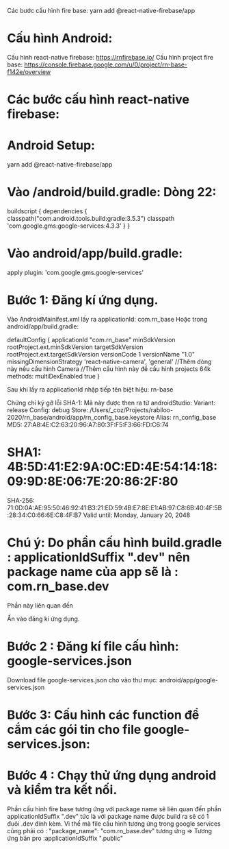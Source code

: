 Các bước cấu hình fire base:
yarn add @react-native-firebase/app

# Cấu hình Android:

Cấu hình react-native firebase: https://rnfirebase.io/
Cấu hình project fire base: https://console.firebase.google.com/u/0/project/rn-base-f142e/overview

# Các bước cấu hình react-native firebase:

# Android Setup:

yarn add @react-native-firebase/app

# Vào /android/build.gradle: Dòng 22:

buildscript {
dependencies {
classpath("com.android.tools.build:gradle:3.5.3")
classpath 'com.google.gms:google-services:4.3.3'
}
}

# Vào android/app/build.gradle:

apply plugin: 'com.google.gms.google-services'

# Bước 1: Đăng kí ứng dụng.

Vào AndroidMainifest.xml lấy ra applicationId: com.rn_base
<manifest xmlns:android="http://schemas.android.com/apk/res/android" package="com.rn_base">
Hoặc trong android/app/build.gradle:

defaultConfig {
applicationId "com.rn_base"
minSdkVersion rootProject.ext.minSdkVersion
targetSdkVersion rootProject.ext.targetSdkVersion
versionCode 1
versionName "1.0"
missingDimensionStrategy 'react-native-camera', 'general' //Thêm dòng này nếu cấu hình Camera
//Thêm cấu hình này để cấu hình projects 64k methods:
multiDexEnabled true
}

Sau khi lấy ra applicationId nhập tiếp tên biệt hiệu: rn-base

Chứng chỉ ký gỡ lỗi SHA-1:
Mã này được then ra từ androidStudio:
Variant: release
Config: debug
Store: /Users/\_coz/Projects/rabiloo-2020/rn_base/android/app/rn_config_base.keystore
Alias: rn_config_base
MD5: 27:A8:4E:C2:63:20:96:A7:80:3F:F5:F3:66:FD:C6:74

# SHA1: 4B:5D:41:E2:9A:0C:ED:4E:54:14:18:09:9D:8E:06:7E:20:86:2F:80

SHA-256: 71:0D:0A:AE:95:50:46:92:41:B3:21:ED:59:4B:E7:8E:E1:AB:97:C8:6B:40:4F:5B:28:34:C0:66:6E:C8:4F:B7
Valid until: Monday, January 20, 2048

# Chú ý: Do phần cấu hình build.gradle : applicationIdSuffix ".dev" nên package name của app sẽ là : com.rn_base.dev

Phần này liên quan đến

Ấn vào đăng kí ứng dụng.

# Bước 2 : Đăng kí file cấu hình: google-services.json

Download file google-services.json cho vào thư mục: android/app/google-services.json

# Bước 3: Cấu hình các function để cắm các gói tin cho file google-services.json:

# Bước 4 : Chạy thử ứng dụng android và kiểm tra kết nối.

Phần cấu hình fire base tương ứng với package name sẽ liên quan đến phần applicationIdSuffix ".dev" tức là với package name được build ra sẽ có 1 đuôi .dev đính kèm.
Vì thế mà file cấu hình tương ứng trong google services cũng phải có : "package_name": "com.rn_base.dev" tương ứng => Tương ứng bản pro :applicationIdSuffix ".public"
